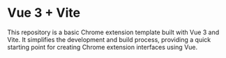 # Vue 3 + Vite

This repository is a basic Chrome extension template built with Vue 3 and Vite. It simplifies the development and build process, providing a quick starting point for creating Chrome extension interfaces using Vue.
